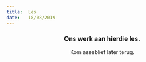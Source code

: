 ```yaml
---
title:  Les
date:   18/08/2019
---
```


### <center>Ons werk aan hierdie les.</center>
<center>Kom asseblief later terug.</center>